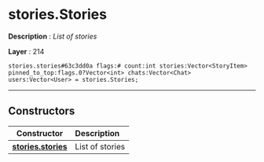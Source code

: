 # stories.Stories

**Description** : *List of stories*

**Layer** : 214

```tl
stories.stories#63c3dd0a flags:# count:int stories:Vector<StoryItem> pinned_to_top:flags.0?Vector<int> chats:Vector<Chat> users:Vector<User> = stories.Stories;
```

---

## Constructors

| Constructor | Description |
| :---: | :--- |
| [**stories.stories**](constructor/stories.stories) | List of stories |